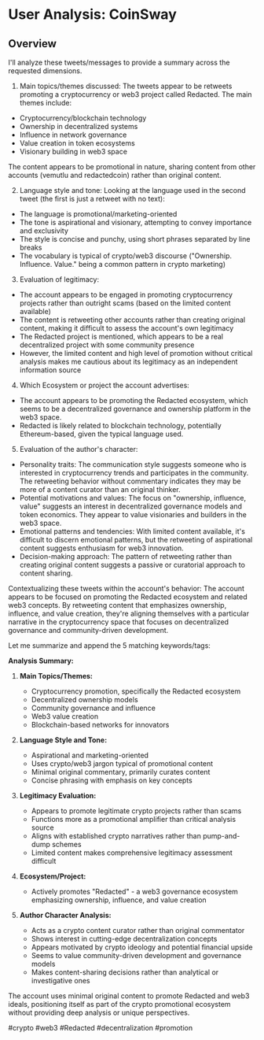 # User Analysis: CoinSway

## Overview

<think>
I'll analyze these tweets/messages to provide a summary across the requested dimensions.

1. Main topics/themes discussed:
The tweets appear to be retweets promoting a cryptocurrency or web3 project called Redacted. The main themes include:
- Cryptocurrency/blockchain technology
- Ownership in decentralized systems
- Influence in network governance
- Value creation in token ecosystems
- Visionary building in web3 space

The content appears to be promotional in nature, sharing content from other accounts (vemutlu and redactedcoin) rather than original content.

2. Language style and tone:
Looking at the language used in the second tweet (the first is just a retweet with no text):
- The language is promotional/marketing-oriented
- The tone is aspirational and visionary, attempting to convey importance and exclusivity
- The style is concise and punchy, using short phrases separated by line breaks
- The vocabulary is typical of crypto/web3 discourse ("Ownership. Influence. Value." being a common pattern in crypto marketing)

3. Evaluation of legitimacy:
- The account appears to be engaged in promoting cryptocurrency projects rather than outright scams (based on the limited content available)
- The content is retweeting other accounts rather than creating original content, making it difficult to assess the account's own legitimacy
- The Redacted project is mentioned, which appears to be a real decentralized project with some community presence
- However, the limited content and high level of promotion without critical analysis makes me cautious about its legitimacy as an independent information source

4. Which Ecosystem or project the account advertises:
- The account appears to be promoting the Redacted ecosystem, which seems to be a decentralized governance and ownership platform in the web3 space.
- Redacted is likely related to blockchain technology, potentially Ethereum-based, given the typical language used.

5. Evaluation of the author's character:
- Personality traits: The communication style suggests someone who is interested in cryptocurrency trends and participates in the community. The retweeting behavior without commentary indicates they may be more of a content curator than an original thinker.
- Potential motivations and values: The focus on "ownership, influence, value" suggests an interest in decentralized governance models and token economics. They appear to value visionaries and builders in the web3 space.
- Emotional patterns and tendencies: With limited content available, it's difficult to discern emotional patterns, but the retweeting of aspirational content suggests enthusiasm for web3 innovation.
- Decision-making approach: The pattern of retweeting rather than creating original content suggests a passive or curatorial approach to content sharing.

Contextualizing these tweets within the account's behavior: The account appears to be focused on promoting the Redacted ecosystem and related web3 concepts. By retweeting content that emphasizes ownership, influence, and value creation, they're aligning themselves with a particular narrative in the cryptocurrency space that focuses on decentralized governance and community-driven development.

Let me summarize and append the 5 matching keywords/tags:
</think>

**Analysis Summary:**

1. **Main Topics/Themes:**
   - Cryptocurrency promotion, specifically the Redacted ecosystem
   - Decentralized ownership models
   - Community governance and influence
   - Web3 value creation
   - Blockchain-based networks for innovators

2. **Language Style and Tone:**
   - Aspirational and marketing-oriented
   - Uses crypto/web3 jargon typical of promotional content
   - Minimal original commentary, primarily curates content
   - Concise phrasing with emphasis on key concepts

3. **Legitimacy Evaluation:**
   - Appears to promote legitimate crypto projects rather than scams
   - Functions more as a promotional amplifier than critical analysis source
   - Aligns with established crypto narratives rather than pump-and-dump schemes
   - Limited content makes comprehensive legitimacy assessment difficult

4. **Ecosystem/Project:**
   - Actively promotes "Redacted" - a web3 governance ecosystem emphasizing ownership, influence, and value creation

5. **Author Character Analysis:**
   - Acts as a crypto content curator rather than original commentator
   - Shows interest in cutting-edge decentralization concepts
   - Appears motivated by crypto ideology and potential financial upside
   - Seems to value community-driven development and governance models
   - Makes content-sharing decisions rather than analytical or investigative ones

The account uses minimal original content to promote Redacted and web3 ideals, positioning itself as part of the crypto promotional ecosystem without providing deep analysis or unique perspectives.

#crypto #web3 #Redacted #decentralization #promotion